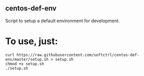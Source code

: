 ## centos-def-env
Script to setup a default environment for development.
# To use, just:

```
curl https://raw.githubusercontent.com/softctrl/centos-def-env/master/setup.sh > setup.sh
chmod +x setup.sh
./setup.sh
```
